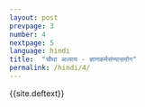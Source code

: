 ```yaml
---
layout: post
prevpage: 3
number: 4
nextpage: 5
language: hindi
title:  "चौथा अध्याय - ज्ञानकर्मसंन्यासयोग"
permalink: /hindi/4/
---
```


{{site.deftext}}